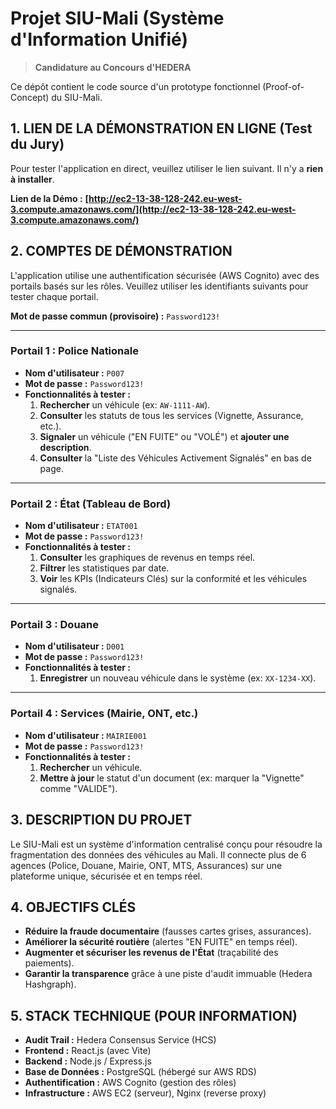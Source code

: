 # Projet SIU-Mali (Système d'Information Unifié)

> **Candidature au Concours d'HEDERA**

Ce dépôt contient le code source d'un prototype fonctionnel (Proof-of-Concept) du SIU-Mali.

## 1. LIEN DE LA DÉMONSTRATION EN LIGNE (Test du Jury)

Pour tester l'application en direct, veuillez utiliser le lien suivant. Il n'y a **rien à installer**.

**Lien de la Démo :** **[http://ec2-13-38-128-242.eu-west-3.compute.amazonaws.com/](http://ec2-13-38-128-242.eu-west-3.compute.amazonaws.com/)**

## 2. COMPTES DE DÉMONSTRATION

L'application utilise une authentification sécurisée (AWS Cognito) avec des portails basés sur les rôles. Veuillez utiliser les identifiants suivants pour tester chaque portail.

**Mot de passe commun (provisoire) :** `Password123!`

---

### Portail 1 : Police Nationale
* **Nom d'utilisateur :** `P007`
* **Mot de passe :** `Password123!`
* **Fonctionnalités à tester :**
    1.  **Rechercher** un véhicule (ex: `AW-1111-AW`).
    2.  **Consulter** les statuts de tous les services (Vignette, Assurance, etc.).
    3.  **Signaler** un véhicule ("EN FUITE" ou "VOLÉ") et **ajouter une description**.
    4.  **Consulter** la "Liste des Véhicules Activement Signalés" en bas de page.

---

### Portail 2 : État (Tableau de Bord)
* **Nom d'utilisateur :** `ETAT001`
* **Mot de passe :** `Password123!`
* **Fonctionnalités à tester :**
    1.  **Consulter** les graphiques de revenus en temps réel.
    2.  **Filtrer** les statistiques par date.
    3.  **Voir** les KPIs (Indicateurs Clés) sur la conformité et les véhicules signalés.

---

### Portail 3 : Douane
* **Nom d'utilisateur :** `D001`
* **Mot de passe :** `Password123!`
* **Fonctionnalités à tester :**
    1.  **Enregistrer** un nouveau véhicule dans le système (ex: `XX-1234-XX`).

---

### Portail 4 : Services (Mairie, ONT, etc.)
* **Nom d'utilisateur :** `MAIRIE001`
* **Mot de passe :** `Password123!`
* **Fonctionnalités à tester :**
    1.  **Rechercher** un véhicule.
    2.  **Mettre à jour** le statut d'un document (ex: marquer la "Vignette" comme "VALIDE").

## 3. DESCRIPTION DU PROJET

Le SIU-Mali est un système d'information centralisé conçu pour résoudre la fragmentation des données des véhicules au Mali. Il connecte plus de 6 agences (Police, Douane, Mairie, ONT, MTS, Assurances) sur une plateforme unique, sécurisée et en temps réel.

## 4. OBJECTIFS CLÉS

* **Réduire la fraude documentaire** (fausses cartes grises, assurances).
* **Améliorer la sécurité routière** (alertes "EN FUITE" en temps réel).
* **Augmenter et sécuriser les revenus de l'État** (traçabilité des paiements).
* **Garantir la transparence** grâce à une piste d'audit immuable (Hedera Hashgraph).

## 5. STACK TECHNIQUE (POUR INFORMATION)

* **Audit Trail :** Hedera Consensus Service (HCS)
* **Frontend :** React.js (avec Vite)
* **Backend :** Node.js / Express.js
* **Base de Données :** PostgreSQL (hébergé sur AWS RDS)
* **Authentification :** AWS Cognito (gestion des rôles)
* **Infrastructure :** AWS EC2 (serveur), Nginx (reverse proxy)